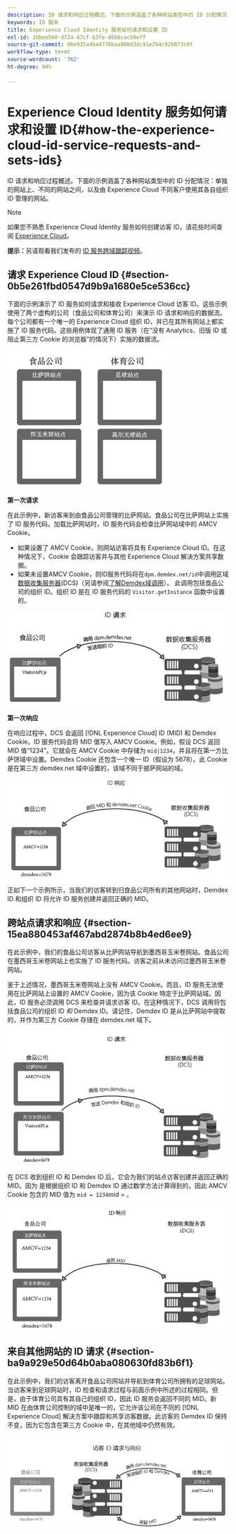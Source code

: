 ```yaml
---
description: ID 请求和响应过程概述。下面的示例涵盖了各种网站类型中的 ID 分配情况：单独的网站上、不同的网站之间，以及由 Experience Cloud 不同客户使用其各自组织 ID 管理的网站。
keywords: ID 服务
title: Experience Cloud Identity 服务如何请求和设置 ID
exl-id: 1bbee560-d72a-47cf-b3fe-d6bbcacb9eff
source-git-commit: 06e935a4ba4776baa900d3dc91e294c92b873c0f
workflow-type: tm+mt
source-wordcount: '762'
ht-degree: 94%

---
```


# Experience Cloud Identity 服务如何请求和设置 ID{#how-the-experience-cloud-id-service-requests-and-sets-ids}

ID 请求和响应过程概述。下面的示例涵盖了各种网站类型中的 ID 分配情况：单独的网站上、不同的网站之间，以及由 Experience Cloud 不同客户使用其各自组织 ID 管理的网站。

>[!NOTE]
>
>如果您不熟悉 Experience Cloud Identity 服务如何创建访客 ID，请花些时间查阅 [Experience Cloud](../introduction/cookies.md)。

**提示：**&#x200B;另请观看我们发布的 [ID 服务跨域跟踪视频](https://helpx.adobe.com/cn/marketing-cloud-core/kb/MCID/CrossDomain.html)。

## 请求 Experience Cloud ID {#section-0b5e261fbd0547d9b9a1680e5ce536cc}

下面的示例演示了 ID 服务如何请求和接收 Experience Cloud 访客 ID。这些示例使用了两个虚构的公司（食品公司和体育公司）来演示 ID 请求和响应的数据流。每个公司都有一个唯一的 Experience Cloud 组织 ID，并已在其所有网站上都实施了 ID 服务代码。这些用例体现了通用 ID 服务（在“没有 Analytics、旧版 ID 或阻止第三方 Cookie 的浏览器”的情况下）实施的数据流。

![](assets/sample_sites.png)

**第一次请求**

在此示例中，新访客来到由食品公司管理的比萨网站。食品公司在比萨网站上实施了 ID 服务代码。加载比萨网站时，ID 服务代码会检查比萨网站域中的 AMCV Cookie。

* 如果设置了 AMCV Cookie，则网站访客将具有 Experience Cloud ID。在这种情况下，Cookie 会跟踪访客并与其他 Experience Cloud 解决方案共享数据。
* 如果未设置AMCV Cookie，则ID服务代码将在`dpm.demdex.net/id`中调用区域[数据收集服务器](https://experienceleague.adobe.com/docs/analytics/technotes/rdc/regional-data-collection.html?lang=en)(DCS)（另请参阅[了解Demdex域调用](https://experienceleague.adobe.com/docs/audience-manager/user-guide/reference/demdex-calls.html?lang=en)）。 此调用包括食品公司的组织 ID。组织 ID 是在 ID 服务代码的 `Visitor.getInstance` 函数中设置的。

![](assets/request1.png)

**第一次响应**

在响应过程中，DCS 会返回 [!DNL Experience Cloud] ID (MID) 和 Demdex Cookie。ID 服务代码会将 MID 值写入 AMCV Cookie。例如，假设 DCS 返回 MID 值“1234”。它就会在 AMCV Cookie 中存储为 `mid|1234`，并且将在第一方比萨饼域中设置。Demdex Cookie 还包含一个唯一 ID（假设为 5678）。此 Cookie 是在第三方 demdex.net 域中设置的，该域不同于披萨网站的域。

![](assets/response1.png)

正如下一个示例所示，当我们的访客转到归食品公司所有的其他网站时，Demdex ID 和组织 ID 将允许 ID 服务创建并返回正确的 MID。

## 跨站点请求和响应 {#section-15ea880453af467abd2874b8b4ed6ee9}

在此示例中，我们的食品公司访客从比萨网站导航到墨西哥玉米卷网站。食品公司在墨西哥玉米卷网站上也实施了 ID 服务代码。访客之前从未访问过墨西哥玉米卷网站。

鉴于上述情况，墨西哥玉米卷网站上没有 AMCV Cookie。而且，ID 服务无法使用在比萨网站上设置的 AMCV Cookie，因为该 Cookie 特定于比萨网站域。因此，ID 服务必须调用 DCS 来检查并请求访客 ID。在这种情况下，DCS 调用将包括食品公司的组织 ID *和* Demdex ID。请记住，Demdex ID 是从比萨网站中提取的，并作为第三方 Cookie 存储在 demdex.net 域下。

![](assets/request2.png)

在 DCS 收到组织 ID 和 Demdex ID 后，它会为我们的站点访客创建并返回正确的 MID。因为 是根据组织 ID 和 Demdex ID 通过数学方法计算得到的，因此 AMCV Cookie 包含的 MID 值为 `mid = 1234`mid = 。

![](assets/response2.png)

## 来自其他网站的 ID 请求 {#section-ba9a929e50d64b0aba080630fd83b6f1}

在此示例中，我们的访客离开食品公司网站并导航到体育公司所拥有的足球网站。当访客来到足球网站时，ID 检查和请求过程与前面示例中所述的过程相同。但是，由于体育公司具有其自己的组织 ID，因此 ID 服务会返回不同的 MID。新 MID 在由体育公司控制的域中是唯一的，它允许该公司在不同的 [!DNL Experience Cloud] 解决方案中跟踪和共享访客数据。此访客的 Demdex ID 保持不变，因为它包含在第三方 Cookie 中，在其他域中仍然有效。

![](assets/req_resp.png)
